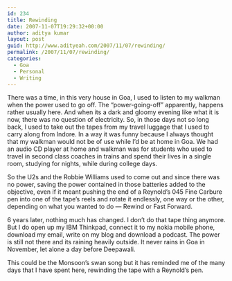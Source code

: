 ```yaml
---
id: 234
title: Rewinding
date: 2007-11-07T19:29:32+00:00
author: aditya kumar
layout: post
guid: http://www.adityeah.com/2007/11/07/rewinding/
permalink: /2007/11/07/rewinding/
categories:
  - Goa
  - Personal
  - Writing
---
```

There was a time, in this very house in Goa, I used to listen to my walkman when the power used to go off. The &#8220;power-going-off&#8221; apparently, happens rather usually here. And when its a dark and gloomy evening like what it is now, there was no question of electricity. So, in those days not so long back, I used to take out the tapes from my travel luggage that I used to carry along from Indore. In a way it was funny because I always thought that my walkman would not be of use while I&#8217;d be at home in Goa. We had an audio CD player at home and walkman was for students who used to travel in second class coaches in trains and spend their lives in a single room, studying for nights, while during college days.  
  
So the U2s and the Robbie Williams used to come out and since there was no power, saving the power contained in those batteries added to the objective, even if it meant pushing the end of a Reynold&#8217;s 045 Fine Carbure pen into one of the tape&#8217;s reels and rotate it endlessly, one way or the other, depending on what you wanted to do &#8212; Rewind or Fast Forward.  
  
6 years later, nothing much has changed. I don&#8217;t do that tape thing anymore. But I do open up my IBM Thinkpad, connect it to my nokia mobile phone, download my email, write on my blog and download a podcast. The power is still not there and its raining heavily outside. It never rains in Goa in November, let alone a day before Deepawali.  
  
This could be the Monsoon&#8217;s swan song but it has reminded me of the many days that I have spent here, rewinding the tape with a Reynold&#8217;s pen.